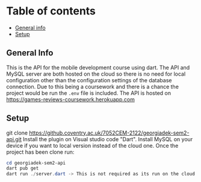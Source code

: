 # Table of contents

- [General info](#general-info)
- [Setup](#setup)

## General Info

This is the API for the mobile development course using dart. The API and MySQL server are both hosted on the cloud so there is no need for local configuration other than the configuration settings of the database connection. Due to this being a coursework and there is a chance the project would be run the `.env` file is included. The API is hosted on <https://games-reviews-coursework.herokuapp.com>

## Setup

git clone <https://github.coventry.ac.uk/7052CEM-2122/georgiadek-sem2-api.git>
Install the plugin on Visual studio code "Dart". Install MySQL on your device if you want to local version instead of the cloud one. Once the project has been clone run:

```powershell
cd georgiadek-sem2-api
dart pub get
dart run ./server.dart -> This is not required as its run on the cloud. Use it for local testing
```
